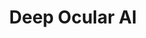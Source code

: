 ---
hackday: 26-london
title: Deep Ocular AI
summary: A revolutionary deep learning model for detection, segmentation and classification
  of Age-related Macular Degeneration (ARMD)
thumbnail: ocular_ai.png
team:
- Mark Ndipenoch
- Amaboh Achu
- Rohit Yenukoti
- Ann Augustin
links:
  presentation: https://docs.google.com/presentation/d/1aDKSrPUkc1i-VhrM6IZrD1bsF5UjcvOhO8l1ZmcpP_Y/edit#slide=id.g2bc4d75049c_1_488
---